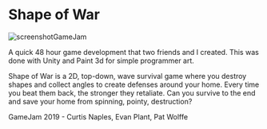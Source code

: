 
# Shape of War

![screenshotGameJam](https://user-images.githubusercontent.com/35517586/54862303-e558a080-4cf5-11e9-9887-1705cecc4169.png)



A quick 48 hour game development that two friends and I created.  This was done with Unity and Paint 3d for simple programmer art.

Shape of War is a 2D, top-down, wave survival game where you destroy shapes and collect angles to create defenses around your home. Every time you beat them back, the stronger they retaliate. Can you survive to the end and save your home from spinning, pointy, destruction?

GameJam 2019 - Curtis Naples, Evan Plant, Pat Wolffe
